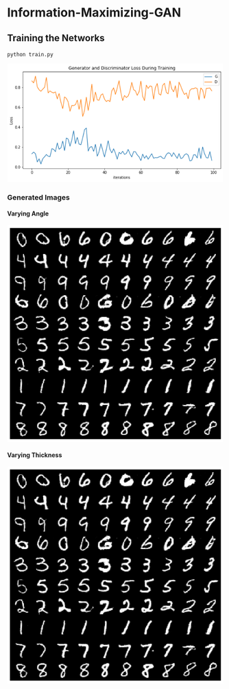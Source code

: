 # Information-Maximizing-GAN

## Training the Networks
```
python train.py
```

![](./img/learning_curve.png)

### Generated Images

#### Varying Angle 
![](./img/mnist_angle.png)

#### Varying Thickness
![](./img/mnist_angle.png)
